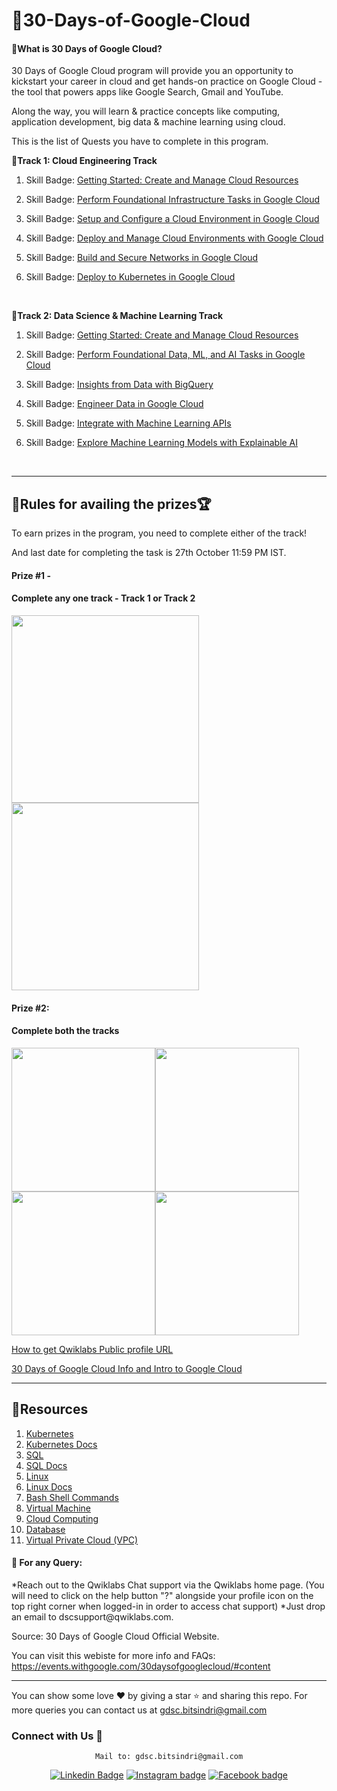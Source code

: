 # 📌30-Days-of-Google-Cloud

<h4>📍What is 30 Days of Google Cloud?</h4>
30 Days of Google Cloud program will provide you an opportunity to kickstart your career in cloud and get hands-on practice on Google Cloud - the tool that powers apps like Google Search, Gmail and YouTube.

Along the way, you will learn & practice concepts like computing, application development, big data & machine learning using cloud.

This is the list of Quests you have to complete in this program.
<br>

<b>📍Track 1: Cloud Engineering Track</b>
1. Skill Badge: [Getting Started: Create and Manage Cloud Resources](https://google.qwiklabs.com/quests/120)

2. Skill Badge: [Perform Foundational Infrastructure Tasks in Google Cloud](https://google.qwiklabs.com/quests/118)

3. Skill Badge: [Setup and Configure a Cloud Environment in Google Cloud](https://google.qwiklabs.com/quests/119?utm_source=google&utm_medium=lp&utm_campaign=gcpskills)

4. Skill Badge: [Deploy and Manage Cloud Environments with Google Cloud](https://google.qwiklabs.com/quests/121?utm_source=google&utm_medium=lp&utm_campaign=gcpskills)

5. Skill Badge: [Build and Secure Networks in Google Cloud](https://google.qwiklabs.com/quests/128?utm_source=google&utm_medium=lp&utm_campaign=gcpskills)

6. Skill Badge: [Deploy to Kubernetes in Google Cloud](https://google.qwiklabs.com/quests/116?utm_source=google&utm_medium=lp&utm_campaign=gcpskills)
<br>

<b>📍Track 2: Data Science & Machine Learning Track </b>
1. Skill Badge: [Getting Started: Create and Manage Cloud Resources](https://google.qwiklabs.com/quests/120)

2. Skill Badge: [Perform Foundational Data, ML, and AI Tasks in Google Cloud](https://google.qwiklabs.com/quests/117?utm_source=google&utm_medium=lp&utm_campaign=gcpskills)

3. Skill Badge: [Insights from Data with BigQuery](https://google.qwiklabs.com/quests/123)

4. Skill Badge: [Engineer Data in Google Cloud](https://google.qwiklabs.com/quests/132)

5. Skill Badge: [Integrate with Machine Learning APIs](https://google.qwiklabs.com/quests/136?utm_source=google&utm_medium=lp&utm_campaign=gcpskills)

6. Skill Badge: [Explore Machine Learning Models with Explainable AI](https://google.qwiklabs.com/quests/126?utm_source=google&utm_medium=lp&utm_campaign=gcpskills)
<br>
<hr/>

## 📌Rules for availing the prizes🏆

To earn prizes in the program, you need to complete either of the track!

And last date for completing the task is 27th October 11:59 PM IST.

#### Prize #1 - <h4>Complete any one track - Track 1 or Track 2</h4>

<img src = "https://user-images.githubusercontent.com/60788180/134784295-eb8a0a13-5740-4ab4-a42f-5d47c638d4de.png"  height="300vh"><img src = "https://user-images.githubusercontent.com/60788180/134784504-7152962e-d7c7-4688-8d39-01b746e33a51.png"  height="300vh">




#### Prize #2: <h4>Complete both the tracks</h4>

<img src = "https://user-images.githubusercontent.com/60788180/134784536-7bea9267-26d0-4564-91d2-f1bdb885ebd6.png"  height="230vh"><img src = "https://user-images.githubusercontent.com/60788180/134784295-eb8a0a13-5740-4ab4-a42f-5d47c638d4de.png"  height="230vh"><img src = "https://user-images.githubusercontent.com/60788180/134784551-9819aea0-348d-472c-86ee-3b36f878da84.png"  height="230vh"><img src = "https://user-images.githubusercontent.com/60788180/134784504-7152962e-d7c7-4688-8d39-01b746e33a51.png"  height="230vh">


[How to get Qwiklabs Public profile URL](https://www.youtube.com/watch?v=GyQE-JnylSs&t=190s&ab_)

[30 Days of Google Cloud Info and Intro to Google Cloud](https://youtu.be/oms6H-uicrI)
<hr/>

## 📌Resources
1. [Kubernetes](https://youtu.be/Wf2eSG3owoA)
2. [Kubernetes Docs](https://kubernetes.io/docs/home/)
3. [SQL](https://youtu.be/HXV3zeQKqGY)
4. [SQL Docs](https://www.tutorialspoint.com/sql/index.htm)
5. [Linux](https://youtu.be/v_1zB2WNN14)
6. [Linux Docs](https://www.linux.org/forums/#linux-tutorials.122)
7. [Bash Shell Commands](https://www.educative.io/blog/bash-shell-command-cheat-sheet)
8. [Virtual Machine](https://www.vmware.com/topics/glossary/content/virtual-machine)
9. [Cloud Computing](https://youtu.be/RWgW-CgdIk0)
10. [Database](https://www.javatpoint.com/what-is-database)
11. [Virtual Private Cloud (VPC)](https://cloud.google.com/vpc/docs/overview)

<h4>📍 For any Query:</h4>
*Reach out to the Qwiklabs Chat support via the Qwiklabs home page. (You will need to click on the help button "?" alongside your profile icon on the top right corner when logged-in in order to access chat support)
*Just drop an email to dscsupport@qwiklabs.com.

Source: 30 Days of Google Cloud Official Website.

You can visit this webiste for more info and FAQs: https://events.withgoogle.com/30daysofgooglecloud/#content
<hr/>

You can show some love ❤ by giving a star ⭐ and sharing this repo. For more queries you can contact us at gdsc.bitsindri@gmail.com


<h3 align="left">Connect with Us 🤝</h3>
<p align="left">
<div class="footer" id="top3">
  <center> 
  
    Mail to: gdsc.bitsindri@gmail.com
   [![Linkedin Badge](https://img.shields.io/badge/-HnCC-7593d4?style=flat&labelColor=3867c1&logo=linkedin&logoColor=white)](https://www.linkedin.com/company/gdsc-bit-sindri)
    [![Instagram badge](https://img.shields.io/badge/-HnCC-7593d4?style=flat&labelColor=a796ff&logo=instagram&logoColor=white)](https://www.instagram.com/gdsc.bitsindri/)
    [![Facebook badge](https://img.shields.io/badge/-HnCC-7593d4?style=flat&labelColor=5d62ff&logo=facebook&logoColor=white)](https://m.facebook.com/gdscbitsindri)
   
  </div>
</p>



